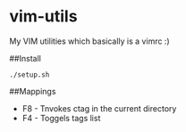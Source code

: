 # vim-utils
My VIM utilities which basically is a vimrc :)

##Install 

    ./setup.sh

##Mappings
*   F8 - Tnvokes ctag in the current directory
*   F4 - Toggels tags list
